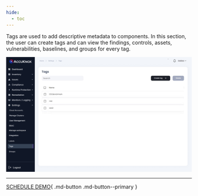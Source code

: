 ```yaml
---
hide:
  - toc
---
```


Tags are used to add descriptive metadata to components. In this section, the user can create tags and can view the findings, controls, assets, vulnerabilities, baselines, and groups for every tag. 

![](images/Tags-1.jpg)

- - - 
[SCHEDULE DEMO](https://www.accuknox.com/contact-us){ .md-button .md-button--primary }